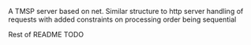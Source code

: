 A TMSP server based on net. Similar structure to http server handling of requests with added constraints on processing order being sequential

Rest of README TODO